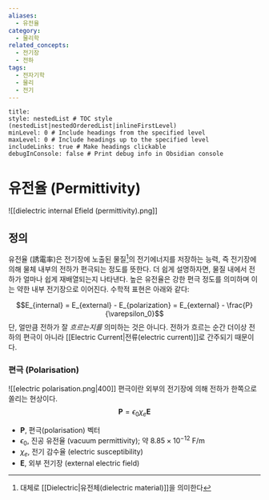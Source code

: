 ```yaml
---
aliases:
  - 유전율
category:
  - 물리학
related_concepts:
  - 전기장
  - 전하
tags:
  - 전자기학
  - 물리
  - 전기
---
```


```table-of-contents
title: 
style: nestedList # TOC style (nestedList|nestedOrderedList|inlineFirstLevel)
minLevel: 0 # Include headings from the specified level
maxLevel: 0 # Include headings up to the specified level
includeLinks: true # Make headings clickable
debugInConsole: false # Print debug info in Obsidian console
```
# 유전율 (Permittivity)
![[dielectric internal Efield (permittivity).png]]
## 정의
유전율 (誘電率)은 전기장에 노출된 물질[^1]의 전기에너지를 저장하는 능력, 즉 전기장에 의해 물체 내부의 전하가 편극되는 정도를 뜻한다. 더 쉽게 설명하자면, 물질 내에서 전하가 얼마나 쉽게 재배열되는지 나타낸다. 높은 유전율은 강한 편극 정도를 의미하며 이는 약한 내부 전기장으로 이어진다. 수학적 표현은 아래와 같다:

$$E_{internal} = E_{external} - E_{polarization} = E_{external} - \frac{P}{\varepsilon_0}$$
단, 얼만큼 전하가 잘 *흐르는지를* 의미하는 것은 아니다. 전하가 흐르는 순간 더이상 전하의 편극이 아니라 [[Electric Current|전류(electric current)]]로 간주되기 때문이다.

### 편극 (Polarisation)
![[electric polarisation.png|400]]
편극이란 외부의 전기장에 의해 전하가 한쪽으로 쏠리는 현상이다. 
$$\mathbf{P}=\epsilon_{0}\chi_{e}\mathbf{E}$$
- $\mathbf{P}$, 편극(polarisation) 벡터
- $\epsilon_{0}$, 진공 유전율 (vacuum permittivity); 약 $8.85 \times 10^{-12}$ F/m
- $\chi_{e}$, 전기 감수율 (electric susceptibility)
- $\mathbf{E}$, 외부 전기장 (external electric field)





[^1]: 대체로 [[Dielectric|유전체(dielectric material)]]을 의미한다
